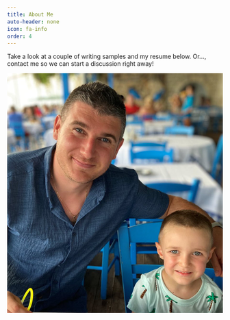 ```yaml
---
title: About Me
auto-header: none
icon: fa-info
order: 4
---
```



Take a look at a couple of writing samples and my resume below. Or..., contact me so we can start a discussion right away!

  ![Photo](assets/images/IMG_1589_new.JPG)
